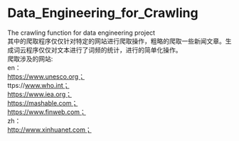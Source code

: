 # Data_Engineering_for_Crawling
The crawling function for data engineering project<br />
其中的爬取程序仅仅针对特定的网站进行爬取操作，粗略的爬取一些新闻文章。生成词云程序仅仅对文本进行了词频的统计，进行的简单化操作。<br />
爬取涉及的网站: <br />
en：<br />
https://www.unesco.org；<br /> 
ttps://www.who.int； <br />
https://www.iea.org； <br />
https://mashable.com； <br />
https://www.finweb.com； <br />
zh： <br />
http://www.xinhuanet.com； <br />
